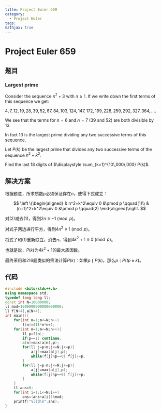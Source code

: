 ```yaml
---
title: Project Euler 659
category:
  - Project Euler
tags:
mathjax: true
---
```

<escape><!-- more --></escape>
    
# Project Euler 659
## 题目
### Largest prime



Consider the sequence  $n^2+3$ with $n \ge 1$. 
If we write down the first terms of this sequence we get:

$4, 7, 12, 19, 28, 39, 52, 67, 84, 103, 124, 147, 172, 199, 228, 259, 292, 327, 364,\dots.$

We see that the terms for $n=6$ and $n=7$ ($39$ and $52$) are both divisible by $13$.

In fact $13$ is the largest prime dividing any two successive terms of this sequence.


Let $P(k)$ be the largest prime  that divides any two successive terms of the sequence $n^2+k^2$.

Find the last $18$ digits of $\displaystyle \sum_{k=1}^{10\,000\,000} P(k)$.



## 解决方案

根据题意，所求质数$p$必须保证存在$n$，使得下式成立：

$$
\left \{\begin{aligned}
& n^2+k^2\equiv 0 &\pmod p \qquad(1)\\
& (n+1)^2+k^2\equiv 0 &\pmod p \qquad(2)
\end{aligned}\right.
$$

对$(2)$减去$(1)$，得到$2n\equiv -1\pmod p$。

对式子两边进行平方，得到$4n^2\equiv 1\pmod p$。

将式子和$(1)$重新联立，消去$n$，得到$4k^2+1\equiv 0 \pmod p$。

也就是说，$P(k)$为$4k^2+1$的最大质因数。

最终采用和216题类似的筛法计算$P(k)$：如果$p\mid P(k)$，那么$p\mid P(tp\pm k)$。

## 代码


```C++
#include <bits/stdc++.h>
using namespace std;
typedef long long ll;
const int N=10000000;
ll mod=1000000000000000000;
ll f[N+4],a[N+4];
int main(){
    for(int n=1;n<=N;n++)
        f[n]=4ll*n*n+1;
    for(int n=1;n<=N;n++){
        ll p=f[n];
        if(p==1) continue;
        a[n]=max(a[n],p);
        for(ll j=p+n;j<=N;j+=p){
            a[j]=max(a[j],p);
            while(f[j]%p==0) f[j]/=p;
        }
        for(ll j=p-n;j<=N;j+=p){
            a[j]=max(a[j],p);
            while(f[j]%p==0) f[j]/=p;
        }
    }
    ll ans=0;
    for(int i=1;i<=N;i++)
        ans=(ans+a[i])%mod;
    printf("%lld\n",ans);
}

```